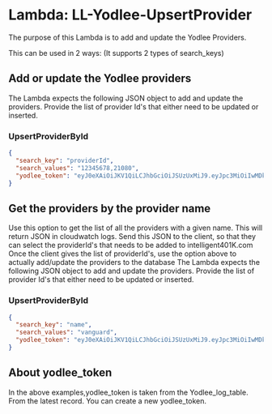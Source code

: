 # Lambda: LL-Yodlee-UpsertProvider

The purpose of this Lambda is to add and update the Yodlee Providers.

This can be used in 2 ways: (It supports 2 types of search_keys)
## Add or update the Yodlee providers 
The Lambda expects the following JSON object to add and update the providers.
  Provide the list of provider Id's that either need to be updated or inserted.
  ### UpsertProviderById
  ```json
  {
    "search_key": "providerId",
    "search_values": "12345678,21080",
    "yodlee_token": "eyJ0eXAiOiJKV1QiLCJhbGciOiJSUzUxMiJ9.eyJpc3MiOiIwMDk4ZTc5OC1hZTIzYzQ4Yy1jYjlkLTRlNmItYmE1Yi0zNDMxODhkOGY1ZjkiLCJpYXQiOjE2MDYxMTM4OTQsImV4cCI6MTYwNjExNTI0NH0.d9Id7OvrNHpuElExV43hywqzHxq_fTOo9o7I_KaNQdBymnSXquI2z8C3Ppcsw-PItFrm861W6IzENGqGB14eZOkUibPFb7Mt21orgUheHSHM30y06GMPt7rC6ebk9qEuva3pAWI0IRNAyFokJ-V6-Y89MeV9aIImQIF0zt17TwndKwiFOy8tM6JgCWI9jz7WiNvmJvmRXOTl7zjEXW66i3oOFNzpj-9DUR_Gqq7OW8zUcHFPkFfb7W1-0zZWXLf_dwVvDh46p517PbAPS7a6PWuYVijkh0J4YgEVtCEmrrhlR7aPEgIYh5bO9gUPdZJzp4a5rEM3iVcP0qEkxQ0DJQ"
  }
  ```

## Get the providers by the provider name
Use this option to get the list of all the providers with a given name. This will return JSON in cloudwatch logs.
Send this JSON to the client, so that they can select the providerId's that needs to be added to intelligent401K.com
Once the client gives the list of providerId's,  use the option above to actually add/update the providers to the database 
The Lambda expects the following JSON object to add and update the providers.
  Provide the list of provider Id's that either need to be updated or inserted.
  ### UpsertProviderById
  ```json
  {
    "search_key": "name",
    "search_values": "vanguard",
    "yodlee_token": "eyJ0eXAiOiJKV1QiLCJhbGciOiJSUzUxMiJ9.eyJpc3MiOiIwMDk4ZTc5OC1hZTIzYzQ4Yy1jYjlkLTRlNmItYmE1Yi0zNDMxODhkOGY1ZjkiLCJpYXQiOjE2MDYxMTM4OTQsImV4cCI6MTYwNjExNTI0NH0.d9Id7OvrNHpuElExV43hywqzHxq_fTOo9o7I_KaNQdBymnSXquI2z8C3Ppcsw-PItFrm861W6IzENGqGB14eZOkUibPFb7Mt21orgUheHSHM30y06GMPt7rC6ebk9qEuva3pAWI0IRNAyFokJ-V6-Y89MeV9aIImQIF0zt17TwndKwiFOy8tM6JgCWI9jz7WiNvmJvmRXOTl7zjEXW66i3oOFNzpj-9DUR_Gqq7OW8zUcHFPkFfb7W1-0zZWXLf_dwVvDh46p517PbAPS7a6PWuYVijkh0J4YgEVtCEmrrhlR7aPEgIYh5bO9gUPdZJzp4a5rEM3iVcP0qEkxQ0DJQ"
  }
  ```
  
 ## About yodlee_token
 In the above examples,yodlee_token is taken from the Yodlee_log_table. From the latest record. You can create a new yodlee_token.
